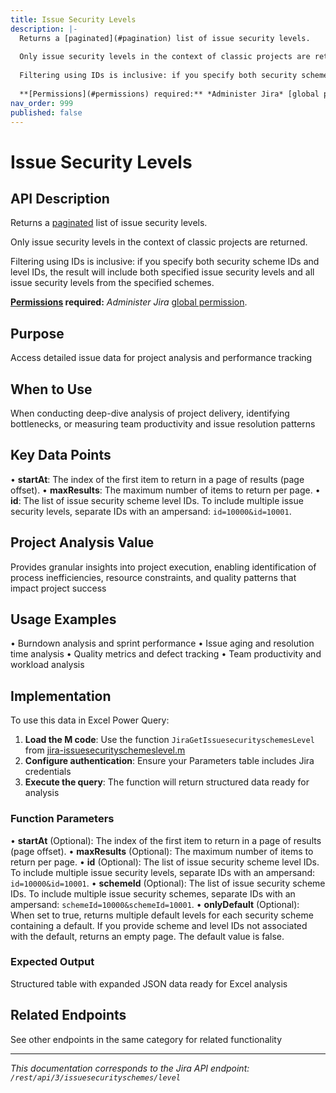 ```yaml
---
title: Issue Security Levels
description: |-
  Returns a [paginated](#pagination) list of issue security levels.
  
  Only issue security levels in the context of classic projects are returned.
  
  Filtering using IDs is inclusive: if you specify both security scheme IDs and level IDs, the result will include both specified issue security levels and all issue security levels from the specified schemes.
  
  **[Permissions](#permissions) required:** *Administer Jira* [global permission](https://confluence.atlassian.com/x/x4dKLg).
nav_order: 999
published: false
---
```


# Issue Security Levels

## API Description
Returns a [paginated](#pagination) list of issue security levels.

Only issue security levels in the context of classic projects are returned.

Filtering using IDs is inclusive: if you specify both security scheme IDs and level IDs, the result will include both specified issue security levels and all issue security levels from the specified schemes.

**[Permissions](#permissions) required:** *Administer Jira* [global permission](https://confluence.atlassian.com/x/x4dKLg).

## Purpose
Access detailed issue data for project analysis and performance tracking

## When to Use
When conducting deep-dive analysis of project delivery, identifying bottlenecks, or measuring team productivity and issue resolution patterns

## Key Data Points
• **startAt**: The index of the first item to return in a page of results (page offset).
• **maxResults**: The maximum number of items to return per page.
• **id**: The list of issue security scheme level IDs. To include multiple issue security levels, separate IDs with an ampersand: `id=10000&id=10001`.

## Project Analysis Value
Provides granular insights into project execution, enabling identification of process inefficiencies, resource constraints, and quality patterns that impact project success

## Usage Examples
• Burndown analysis and sprint performance
• Issue aging and resolution time analysis
• Quality metrics and defect tracking
• Team productivity and workload analysis

## Implementation
To use this data in Excel Power Query:

1. **Load the M code**: Use the function `JiraGetIssuesecurityschemesLevel` from [jira-issuesecurityschemeslevel.m](../assets/jira-issuesecurityschemeslevel.m)
2. **Configure authentication**: Ensure your Parameters table includes Jira credentials
3. **Execute the query**: The function will return structured data ready for analysis

### Function Parameters
• **startAt** (Optional): The index of the first item to return in a page of results (page offset).
• **maxResults** (Optional): The maximum number of items to return per page.
• **id** (Optional): The list of issue security scheme level IDs. To include multiple issue security levels, separate IDs with an ampersand: `id=10000&id=10001`.
• **schemeId** (Optional): The list of issue security scheme IDs. To include multiple issue security schemes, separate IDs with an ampersand: `schemeId=10000&schemeId=10001`.
• **onlyDefault** (Optional): When set to true, returns multiple default levels for each security scheme containing a default. If you provide scheme and level IDs not associated with the default, returns an empty page. The default value is false.

### Expected Output
Structured table with expanded JSON data ready for Excel analysis

## Related Endpoints
See other endpoints in the same category for related functionality

---
*This documentation corresponds to the Jira API endpoint: `/rest/api/3/issuesecurityschemes/level`*
